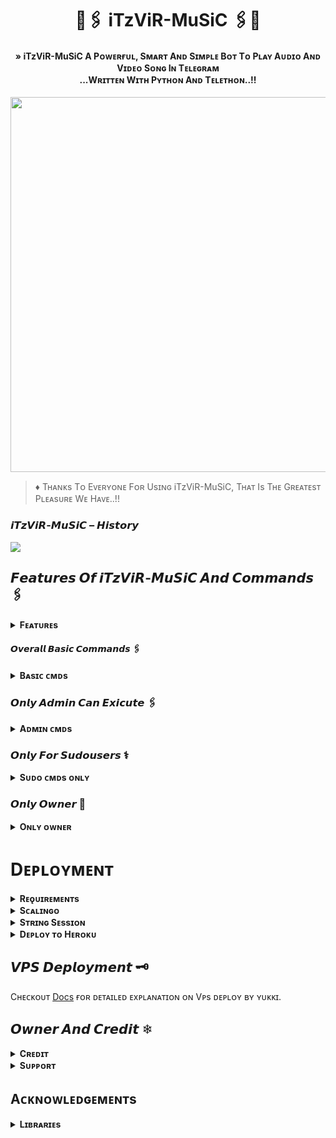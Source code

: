 <h1 align="center"><b>🍁🖇️ iTzViR-MuSiC 🖇️🍁</b></h1>

<h4 align="center">» iTzViR-MuSiC A Pᴏᴡᴇʀғᴜʟ, Sᴍᴀʀᴛ Aɴᴅ Sɪᴍᴘʟᴇ Bᴏᴛ Tᴏ Pʟᴀʏ Aᴜᴅɪᴏ Aɴᴅ Vɪᴅᴇᴏ Sᴏɴɢ Iɴ Tᴇʟᴇɢʀᴀᴍ<br> ...Wʀɪᴛᴛᴇɴ Wɪᴛʜ Pʏᴛʜᴏɴ Aɴᴅ Tᴇʟᴇᴛʜᴏɴ..!!</h4>

<p align="center"><a href="https://t.me/ITZVIR99"><img src="https://graph.org/file/bd9de4e5c1689925fdb0c.jpg" width="600"></a></p>


> ♦ Tʜᴀɴᴋs Tᴏ Eᴠᴇʀʏᴏɴᴇ Fᴏʀ Usɪɴɢ iTzViR-MuSiC, Tʜᴀᴛ Is Tʜᴇ Gʀᴇᴀᴛᴇsᴛ Pʟᴇᴀsᴜʀᴇ Wᴇ Hᴀᴠᴇ..!!

### 𝙞𝙏𝙯𝙑𝙞𝙍-𝙈𝙪𝙎𝙞𝘾 – 𝙃𝙞𝙨𝙩𝙤𝙧𝙮

<a href="https://t.me/ROCKS_OFFICIAL"><img src="https://img.shields.io/badge/Join-Subscribe%20Support-blue.svg?style=for-the-badge&logo=Telegram"></a>


## 𝙁𝙚𝙖𝙩𝙪𝙧𝙚𝙨 𝙊𝙛 𝙞𝙏𝙯𝙑𝙞𝙍-𝙈𝙪𝙎𝙞𝘾 𝘼𝙣𝙙 𝘾𝙤𝙢𝙢𝙖𝙣𝙙𝙨 🖇️

<details>
<summary><b>Fᴇᴀᴛᴜʀᴇs</b></summary>
<br>

- Thumbnail Support
- Audio And Video
- Gban User
- Showing track names when skipping
- Youtube, Local playback support
- Settings panel
- Control with buttons
- Userbot auto join
- Channel Music Play
- Keyboard selection support for youtube play
- Lyrics Scrapper
- Unlimited Queue
- Broadcast Bot
- Statistic Collector
- Block / Unblock (restrict user for using your bot)
</details>

#### 𝙊𝙫𝙚𝙧𝙖𝙡𝙡 𝘽𝙖𝙨𝙞𝙘 𝘾𝙤𝙢𝙢𝙖𝙣𝙙𝙨 🖇️

<details>
<summary><b>Bᴀsɪᴄ ᴄᴍᴅs</b></summary>
<br>

- `/play <song name>` - play song you requested
- `/playlist` - Show now playing list
- `/song <song name>` - download songs you want quickly
- `/search <query>` - search videos on youtube with details
- `/vsong <song name>` - download videos you want quickly
- `/lyric <song name>` - lyrics scrapper
- `/vk <song name>` - generate song without download
</details>

### 𝙊𝙣𝙡𝙮 𝘼𝙙𝙢𝙞𝙣 𝘾𝙖𝙣 𝙀𝙭𝙞𝙘𝙪𝙩𝙚 🖇️

<details>
<summary><b>Aᴅᴍɪɴ ᴄᴍᴅs</b></summary>
<br>

- `/player` - open music player settings panel
- `/pause` - pause song play
- `/resume` - resume song play
- `/skip` - play next song
- `/end` - stop music play
- `/ping` - check the bot ping status
- `/auth` - authorized people to access the admin commands
- `/deauth` - deauthorized people to access the admin commands
</details>

### 𝙊𝙣𝙡𝙮 𝙁𝙤𝙧 𝙎𝙪𝙙𝙤𝙪𝙨𝙚𝙧𝙨 ⚕️

<details>
<summary><b>Sᴜᴅᴏ ᴄᴍᴅs ᴏɴʟʏ</b></summary>
<br>

- `/broadcast` - order the assistant to leave all groups
- `/gban` - gban user
</details>
    
### 𝙊𝙣𝙡𝙮 𝙊𝙬𝙣𝙚𝙧 🍁

<details>
<summary><b>Oɴʟʏ ᴏᴡɴᴇʀ</b></summary>
<br>

- `/broadcast` - send a broadcast message from the bot
- `/block` - block people for using your bot
- `/unblock` - unblock people you blocked for using your bot
- `/blocklist` - show the list of all people who's blocked for using your bot
</details>


</details>

# Dᴇᴘʟᴏʏᴍᴇɴᴛ


<details>
<summary><b>Rᴇǫᴜɪʀᴇᴍᴇɴᴛs</b></summary>
<br>
    
- [Pʏᴛʜᴏɴ𝟹.𝟿](https://www.python.org/downloads/release/python-390/)
- [Tᴇʟᴇɢʀᴀᴍ ᴀᴘɪ ᴋᴇʏ](https://docs.pyrogram.org/intro/setup#api-keys)
- [Tᴇʟᴇɢʀᴀᴍ ʙᴏᴛ ᴛᴏᴋᴇɴ](https://t.me/botfather)
- [Mᴏɴɢᴏᴅʙ URI](https://telegra.ph/How-To-get-Mongodb-URI-04-06)
- [Sᴛʀɪɴɢ sᴇssɪᴏɴ](https://t.me/StringGeneratorRobot)
    
</details>

<details>
<summary><b>Sᴄᴀʟɪɴɢᴏ</b></summary>
<br>
Nᴏᴡ Yᴏᴜ Cᴀɴ Dᴇᴘʟᴏʏ iTzViR-MuSiC Mᴜsɪᴄ Oɴ Sᴄᴀʟɪɴɢᴏ. 
        
<p align="center"><a href="https://my.scalingo.com/deploy?template=https://github.com/VIR/iTzViR-MuSiC"> <img src="https://cdn.scalingo.com/deploy/button.svg" width="220" height="38.45"/></a></p>
    
</details>

<details>
<summary><b>Sᴛʀɪɴɢ Sᴇssɪᴏɴ</b></summary>
<br>
    
> Yᴏᴜ'ʟʟ ɴᴇᴇᴅ ᴀ `API_ID` & `API_HASH` ɪɴ ᴏʀᴅᴇʀ ᴛᴏ ɢᴇɴᴇʀᴀᴛᴇ ᴘʏʀᴏɢʀᴀᴍ sᴇssɪᴏɴ. 
> Aʟᴡᴀʏs ʀᴇᴍᴇʙᴇʀ ᴛᴏ ᴜsᴇ ɢᴏᴏᴅ ᴀᴘɪ ᴄᴏᴍʙᴏ ᴇʟsᴇ ʏᴏᴜʀ ᴀᴄᴄᴏᴜɴᴛ ᴄᴏᴜʟᴅ ʙᴇ ᴅᴇʟᴇᴛᴇᴅ.

<h4> Gᴇɴᴇʀᴀᴛᴇ sᴇssɪᴏɴ ᴠɪᴀ ʀᴇᴘʟ: </h4>    
<p><a href="https://replit.com/@AssadAli/String-Session-Generator"><img src="https://img.shields.io/badge/Generate%20On%20Repl-blueviolet?style=for-the-badge&logo=appveyor" width="200""/></a></p>

<h4> Gᴇɴᴇʀᴀᴛᴇ sᴇssɪᴏɴ ᴠɪᴀ ᴛᴇʟᴇɢʀᴀᴍ sᴛʀɪɴɢ-ɢᴇɴ ʙᴏᴛ: </h4>    
<p><a href="https://t.me/Session_Generator_Robot"><img src="https://img.shields.io/badge/TG%20String%20Gen%20Bot-blueviolet?style=for-the-badge&logo=Telegram" width="200""/></a></p>
    
</details>

<details>
<summary><b>Dᴇᴘʟᴏʏ ᴛᴏ Hᴇʀᴏᴋᴜ</b></summary>
<br>

> Hᴇʀᴏᴋᴜ ʜᴀs ᴛᴡᴏ ᴠᴀʀs [ `HEROKU_API_KEY` & `HEROKU_APP_NAME` ] ғᴏʀ ᴜᴘᴅᴀᴛᴇʀ ᴛᴏ ᴡᴏʀᴋ. 
> Bʏ sᴇᴛᴛɪɴɢ ᴛʜᴏsᴇ ᴛᴡᴏ ᴠᴀʀs ʏᴏᴜ ᴄᴀɴ ɢᴇᴛ ʟᴏɢs ᴏғ ʏᴏᴜʀ ʜᴇʀᴏᴋᴜ ᴀᴘᴘ, sᴇᴛ ᴠᴀʀ, ᴇᴅɪᴛ ᴠᴀʀ, ᴅᴇʟᴇᴛᴇ ᴠᴀʀs , ᴄʜᴇᴄᴋ ᴅʏɴᴏ ᴜsᴀɢᴇ ᴀɴᴅ ᴜᴘᴅᴀᴛᴇ ʙᴏᴛ. 
> Tʜᴏsᴇ ᴛᴡᴏ ᴠᴀʀs ᴀʀᴇ ɴᴏᴛ ᴍᴀɴᴅᴀᴛᴏʀʏ, ʏᴏᴜ ᴄᴀɴ ʟᴇᴀᴠᴇ ᴛʜᴇᴍ ʙʟᴀɴᴋ ᴛᴏᴏ. 
    
<h4> Cʟɪᴄᴋ Tʜᴇ Bᴜᴛᴛᴏɴ Bᴇʟᴏᴡ Tᴏ Dᴇᴘʟᴏʏ Oɴ Hᴇʀᴏᴋᴜ</h4>    
<p><a href="https://dashboard.heroku.com/new?template=https://github.com/Cutey02/vm"><img src="https://img.shields.io/badge/Deploy%20To%20Heroku-red?style=for-the-badge&logo=heroku" width="200"/></a></p>
</details>

## 𝙑𝙋𝙎 𝘿𝙚𝙥𝙡𝙤𝙮𝙢𝙚𝙣𝙩 🗝

Cʜᴇᴄᴋᴏᴜᴛ [Docs](https://notreallyshikhar.gitbook.io/yukkimusicbot/deployment/local-hosting-or-vps) ғᴏʀ ᴅᴇᴛᴀɪʟᴇᴅ ᴇxᴘʟᴀɴᴀᴛɪᴏɴ ᴏɴ Vᴘs ᴅᴇᴘʟᴏʏ ʙʏ ʏᴜᴋᴋɪ. 

## 𝙊𝙬𝙣𝙚𝙧 𝘼𝙣𝙙 𝘾𝙧𝙚𝙙𝙞𝙩 ❄ 

<details>
<summary><b>Cʀᴇᴅɪᴛ</b></summary>
<br>

## Sᴘᴇᴄɪᴀʟ Cʀᴇᴅɪᴛ

- [Vɪʀ](https://t.me/VIR99)
- [Rᴏᴄᴋs](https://github.com/ROCKS_OFFICIAL)
- [TᴇᴀᴍIɴsᴀɴᴇ](https://t.me/KATTAI_MASSOM)
- [Kʀɪsʜɴᴀ](https://t.me/ITZ_ROCKS_KRISHNA)
- [Yᴜᴋᴋɪ](https://github.com/NotReallyShikhar)
</details>

<details>
<summary><b>Sᴜᴘᴘᴏʀᴛ</b></summary>
<br>

## 🎗 𝙎𝙪𝙥𝙥𝙤𝙧𝙩 
<a href="https://t.me/ROCKS_OFFICIAL"><img src="https://img.shields.io/badge/Join-Telegram%20Channel-red.svg?logo=Telegram"></a>
<a href="https://t.me/Shayri_Music_Lovers"><img src="https://img.shields.io/badge/Join-Telegram%20Group-blue.svg?logo=telegram"></a>
<a href="https://t.me/ROCKS_ROBOTS"><img src="https://img.shields.io/badge/All-RoCkS%20BoTs-blue.svg?logo=telegram"></a>

</details>


## Aᴄᴋɴᴏᴡʟᴇᴅɢᴇᴍᴇɴᴛs

<details>
<summary><b>Lɪʙʀᴀʀɪᴇs</b></summary>
<br>

Tʜᴀɴᴋs ᴛᴏ ᴀʟʟ ᴏғ ʏᴏᴜ ғᴏʀ ᴜsɪɴɢ ᴀɴᴅ ᴍᴀᴋɪɴɢ iTzViR-MuSiC :

- [Pyrogram](https://github.com/pyrogram/pyrogram)
- [Py-Tgcalls](https://github.com/pytgcalls/pytgcalls)
</details>




